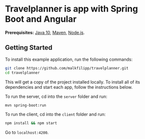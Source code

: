 # Travelplanner is app with Spring Boot and Angular
 
**Prerequisites:** [Java 10](http://www.oracle.com/technetwork/java/javase/downloads/jdk10-downloads-4416644.html), [Maven](https://maven.apache.org/), [Node.js](https://nodejs.org/).

## Getting Started

To install this example application, run the following commands:

```bash
git clone https://github.com/malkfilipp/travelplanner.git
cd travelplanner
```

This will get a copy of the project installed locally. To install all of its dependencies and start each app, follow the instructions below.

To run the server, cd into the `server` folder and run:
 
```bash
mvn spring-boot:run
```

To run the client, cd into the `client` folder and run:
 
```bash
npm install && npm start
```

Go to `localhost:4200`.
